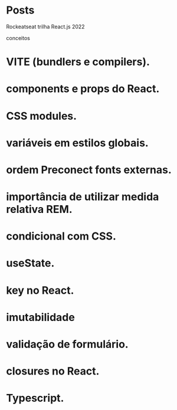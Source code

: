# Posts
Rockeatseat trilha React.js 2022

conceitos

# VITE (bundlers e compilers).
# components e props do React.
# CSS modules.
# variáveis em estilos globais.
# ordem Preconect fonts externas.
# importância de utilizar medida relativa REM.
# condicional com CSS.
# useState.
# key no React.
# imutabilidade
# validação de formulário.
# closures no React.
# Typescript.
